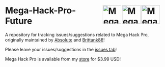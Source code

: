 <h1>
  <img alt="Mega Hack v5 Icon" width="60" align="right" src="https://absolllute.com/store/img/v5icon.png" />
  <img alt="Mega Hack v6 Icon" width="60" align="right" src="https://absolllute.com/store/img/mh.png" />
  <img alt="Mega Hack v7 Icon" width="60" align="right" src="https://absolllute.com/store/img/v7icon.png" />
  Mega-Hack-Pro-Future
</h1>

A repository for tracking issues/suggestions related to Mega Hack Pro, originally maintained by [Absolute](https://github.com/absoIute) and [Brittank88](https://github.com/Brittank88)!

Please leave your issues/suggestions in the [issues tab](https://github.com/absoIute/Mega-Hack-Pro-Future/issues)!

Mega Hack Pro is available from my [store](https://absolllute.com/store/) for $3.99 USD!
